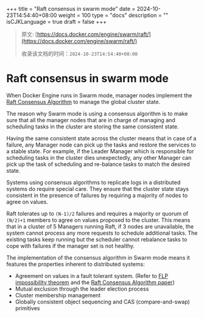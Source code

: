 +++
title = "Raft consensus in swarm mode"
date = 2024-10-23T14:54:40+08:00
weight = 100
type = "docs"
description = ""
isCJKLanguage = true
draft = false
+++

> 原文: [https://docs.docker.com/engine/swarm/raft/](https://docs.docker.com/engine/swarm/raft/)
>
> 收录该文档的时间：`2024-10-23T14:54:40+08:00`

# Raft consensus in swarm mode

When Docker Engine runs in Swarm mode, manager nodes implement the [Raft Consensus Algorithm](http://thesecretlivesofdata.com/raft/) to manage the global cluster state.

The reason why Swarm mode is using a consensus algorithm is to make sure that all the manager nodes that are in charge of managing and scheduling tasks in the cluster are storing the same consistent state.

Having the same consistent state across the cluster means that in case of a failure, any Manager node can pick up the tasks and restore the services to a stable state. For example, if the Leader Manager which is responsible for scheduling tasks in the cluster dies unexpectedly, any other Manager can pick up the task of scheduling and re-balance tasks to match the desired state.

Systems using consensus algorithms to replicate logs in a distributed systems do require special care. They ensure that the cluster state stays consistent in the presence of failures by requiring a majority of nodes to agree on values.

Raft tolerates up to `(N-1)/2` failures and requires a majority or quorum of `(N/2)+1` members to agree on values proposed to the cluster. This means that in a cluster of 5 Managers running Raft, if 3 nodes are unavailable, the system cannot process any more requests to schedule additional tasks. The existing tasks keep running but the scheduler cannot rebalance tasks to cope with failures if the manager set is not healthy.

The implementation of the consensus algorithm in Swarm mode means it features the properties inherent to distributed systems:

- Agreement on values in a fault tolerant system. (Refer to [FLP impossibility theorem](https://www.the-paper-trail.org/post/2008-08-13-a-brief-tour-of-flp-impossibility/) and the [Raft Consensus Algorithm paper](https://www.usenix.org/system/files/conference/atc14/atc14-paper-ongaro.pdf))
- Mutual exclusion through the leader election process
- Cluster membership management
- Globally consistent object sequencing and CAS (compare-and-swap) primitives
